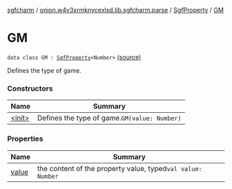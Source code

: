 [sgfcharm](../../../index.md) / [onion.w4v3xrmknycexlsd.lib.sgfcharm.parse](../../index.md) / [SgfProperty](../index.md) / [GM](./index.md)

# GM

`data class GM : `[`SgfProperty`](../index.md)`<Number>` [(source)](https://github.com/w4v3/sgfcharm/tree/master/sgfcharm/src/main/java/onion/w4v3xrmknycexlsd/lib/sgfcharm/parse/SgfTree.kt#L174)

Defines the type of game.

### Constructors

| Name | Summary |
|---|---|
| [&lt;init&gt;](-init-.md) | Defines the type of game.`GM(value: Number)` |

### Properties

| Name | Summary |
|---|---|
| [value](value.md) | the content of the property value, typed`val value: Number` |
